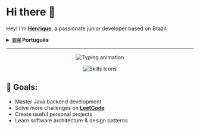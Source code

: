 <h1>Hi there 👋 </h1> 

Hey! I'm [**Henrique**](mailto:henriquelsilva@proton.me), a passionate junior developer based on Brazil.

<details>
  <summary><strong>🇧🇷 Português</strong></summary>

  Fala aí! Me chamo  [**Henrique**](mailto:henriquelsilva@proton.me), sou um desenvolvedor backend júnior do Brasil.

</details>

---

<p align="center">
  <img src="https://readme-typing-svg.demolab.com?font=Fira+Code&size=28&pause=2000&color=0D90F2&center=true&width=600&lines=Junior+Backend+Developer;Java+Student;Tech+Enthusiast+Problem+Solver" alt="Typing animation" />
</p>

<p align="center">
  <img src="https://skillicons.dev/icons?i=java,sqlite,git,github,bash,vscode,arch,spring,javascript" alt="Skills Icons" />
</p>

<h2>🎯 Goals: </h2>

<ul>
  <li> Master Java backend development</li>
  <li> Solve more challenges on <a href="https://leetcode.com/lemavoos" target="_blank"><strong>LeetCode</strong></a></li>
  <li> Create useful personal projects</li>
  <li> Learn software architecture & design patterns</li>
</ul>
